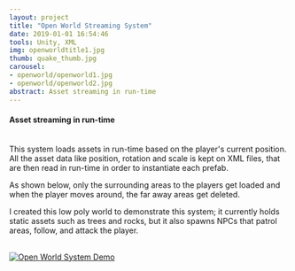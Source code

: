 ```yaml
---
layout: project
title: "Open World Streaming System"
date: 2019-01-01 16:54:46
tools: Unity, XML
img: openworldtitle1.jpg
thumb: quake_thumb.jpg
carousel:
- openworld/openworld1.jpg
- openworld/openworld2.jpg
abstract: Asset streaming in run-time
---
```

#### Asset streaming in run-time
<br>
This system loads assets in run-time based on the player's current position. All the asset data like position, rotation and scale is kept on XML files, that are then read in run-time in order to instantiate each prefab.

As shown below, only the surrounding areas to the players get loaded and when the player moves around, the far away areas get deleted.

I created this low poly world to demonstrate this system; it currently holds static assets such as trees and rocks, but it also spawns NPCs that patrol areas, follow, and attack the player.

<br>[![Open World System Demo](https://i.gyazo.com/ea19ae122aaeed3cb68843e99cc508d7.gif)](https://gyazo.com/ea19ae122aaeed3cb68843e99cc508d7)
